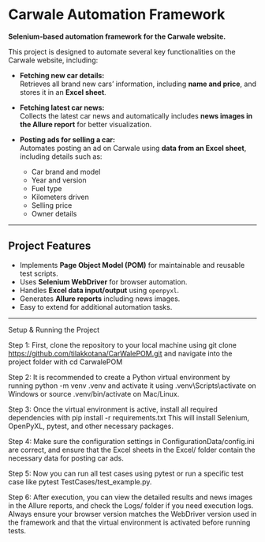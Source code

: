 # Carwale Automation Framework

**Selenium-based automation framework for the Carwale website.**  

This project is designed to automate several key functionalities on the Carwale website, including:

- **Fetching new car details:**  
  Retrieves all brand new cars’ information, including **name and price**, and stores it in an **Excel sheet**.

- **Fetching latest car news:**  
  Collects the latest car news and automatically includes **news images in the Allure report** for better visualization.

- **Posting ads for selling a car:**  
  Automates posting an ad on Carwale using **data from an Excel sheet**, including details such as:
  - Car brand and model  
  - Year and version  
  - Fuel type  
  - Kilometers driven  
  - Selling price  
  - Owner details  

---

## **Project Features**
- Implements **Page Object Model (POM)** for maintainable and reusable test scripts.  
- Uses **Selenium WebDriver** for browser automation.  
- Handles **Excel data input/output** using `openpyxl`.  
- Generates **Allure reports** including news images.  
- Easy to extend for additional automation tasks.

---

Setup & Running the Project

Step 1: First, clone the repository to your local machine using 
git clone https://github.com/tilakkotana/CarWalePOM.git
and navigate into the project folder with 
cd CarwalePOM

Step 2: It is recommended to create a Python virtual environment by running 
python -m venv .venv 
and activate it using 
.venv\Scripts\activate 
on Windows or 
source .venv/bin/activate 
on Mac/Linux.

Step 3: Once the virtual environment is active, install all required dependencies with 
pip install -r requirements.txt
This will install Selenium, OpenPyXL, pytest, and other necessary packages.

Step 4: Make sure the configuration settings in ConfigurationData/config.ini are correct, and ensure that the Excel sheets in the Excel/ folder contain the necessary data for posting car ads.

Step 5: Now you can run all test cases using 
pytest
or run a specific test case like 
pytest TestCases/test_example.py.

Step 6: After execution, you can view the detailed results and news images in the Allure reports, and check the Logs/ folder if you need execution logs.
Always ensure your browser version matches the WebDriver version used in the framework and that the virtual environment is activated before running tests.

